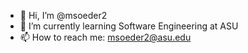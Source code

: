 - 👋 Hi, I’m @msoeder2
- 🌱 I’m currently learning Software Engineering at ASU
- 📫 How to reach me: msoeder2@asu.edu
<!---
msoeder2/msoeder2 is a ✨ special ✨ repository because its `README.md` (this file) appears on your GitHub profile.
You can click the Preview link to take a look at your changes.
--->
